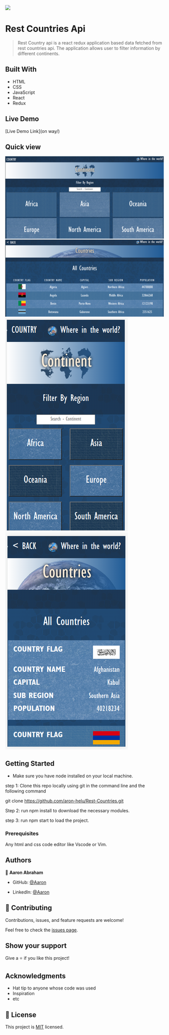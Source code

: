 ![](https://img.shields.io/badge/Microverse-blueviolet)

# Rest Countries Api

> Rest Country api is a react redux application based data fetched from rest countries api. The application allows user to filter information by different continents.

## Built With

- HTML
- CSS
- JavaScript
- React
- Redux

## Live Demo

[Live Demo Link](on way/)

## Quick view

<img src="./src/image/oie_xRvBhsssrb3w.png" alt="quick-view-img">

<img src="./src/image/oie_EcrXk8GEYxoy.png" alt="quick-view-img">

<img src="./src/image/oie_9VMCLAHQoq1k.png" alt="quick-view-img">

<img src="./src/image/oie_zfSHI4nsMPz2.png" alt="quick-view-img">

## Getting Started
- Make sure you have node installed on your local machine.

step 1: Clone this repo locally using git in the command line and the following command

git clone https://github.com/aron-helu/Rest-Countries.git

Step 2: run npm install to download the necessary modules.

step 3: run npm start to load the project.

### Prerequisites

Any html and css code editor like Vscode or Vim.

## Authors

👤 **Aaron Abraham**

- GitHub: [@Aaron](https://github.com/aron-helu)

- LinkedIn: [@Aaron](https://www.linkedin.com/in/aron-abraham-90a4321b0/)

## 🤝 Contributing

Contributions, issues, and feature requests are welcome!

Feel free to check the [issues page](../../issues/).

## Show your support

Give a ⭐️ if you like this project!

## Acknowledgments

- Hat tip to anyone whose code was used
- Inspiration
- etc

## 📝 License

This project is [MIT](./MIT.md) licensed.